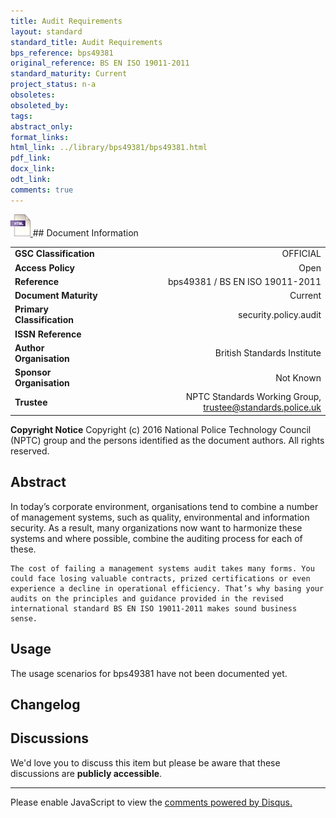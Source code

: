 ```yaml
---
title: Audit Requirements
layout: standard
standard_title: Audit Requirements
bps_reference: bps49381
original_reference: BS EN ISO 19011-2011
standard_maturity: Current
project_status: n-a
obsoletes: 
obsoleted_by: 
tags: 
abstract_only:
format_links:
html_link: ../library/bps49381/bps49381.html
pdf_link: 
docx_link: 
odt_link: 
comments: true
---
```



<a target="_blank" href="../library/bps49381/bps49381.html">
    <img src="../images/html@0.5x.png" alt="html link" title="html link" style="max-height:35px;">
</a>
## Document Information

|||
| :------- | ------: |
| **GSC Classification**     | OFFICIAL |
| **Access Policy**          | Open |
| **Reference**              | bps49381  / BS EN ISO 19011-2011  |
| **Document Maturity**      | Current |
| **Primary Classification** | security.policy.audit |
| **ISSN Reference**         |  |
| **Author Organisation**    |British Standards Institute|
| **Sponsor Organisation**   |Not Known|
| **Trustee**                | NPTC Standards Working Group, <a href="mailto:trustee@standards.police.uk?subject=bps49381 Audit Requirements">trustee@standards.police.uk |

**Copyright Notice**
Copyright (c) 2016 National Police Technology Council (NPTC) group and the persons identified as the document authors. All rights reserved.

## Abstract
In today’s corporate environment, organisations tend to combine a number of management systems, such as quality, environmental and information security. As a result, many organizations now want to harmonize these systems and where possible, combine the auditing process for each of these.
    
    The cost of failing a management systems audit takes many forms. You could face losing valuable contracts, prized certifications or even experience a decline in operational efficiency. That’s why basing your audits on the principles and guidance provided in the revised international standard BS EN ISO 19011-2011 makes sound business sense.
        
## Usage
The usage scenarios for bps49381 have not been documented yet.

## Changelog


## Discussions
We'd love you to discuss this item but please be aware that these discussions are **publicly accessible**.
<hr>
<div id="disqus_thread"></div>

<script>

/**
*  RECOMMENDED CONFIGURATION VARIABLES: EDIT AND UNCOMMENT THE SECTION BELOW TO INSERT DYNAMIC VALUES FROM YOUR PLATFORM OR CMS.
*  LEARN WHY DEFINING THESE VARIABLES IS IMPORTANT: https://disqus.com/admin/universalcode/#configuration-variables*/
/*
var disqus_config = function () {
this.page.url = PAGE_URL;  // Replace PAGE_URL with your page's canonical URL variable
this.page.identifier = PAGE_IDENTIFIER; // Replace PAGE_IDENTIFIER with your page's unique identifier variable
};
*/
(function() { // DON'T EDIT BELOW THIS LINE
var d = document, s = d.createElement('script');
s.src = 'https://nptcstandards.disqus.com/embed.js';
s.setAttribute('data-timestamp', +new Date());
(d.head || d.body).appendChild(s);
})();
</script>
<noscript>Please enable JavaScript to view the <a href="https://disqus.com/?ref_noscript">comments powered by Disqus.</a></noscript>

